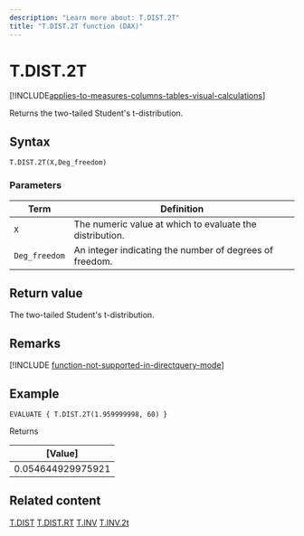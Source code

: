 ```yaml
---
description: "Learn more about: T.DIST.2T"
title: "T.DIST.2T function (DAX)"
---
```

# T.DIST.2T

[!INCLUDE[applies-to-measures-columns-tables-visual-calculations](includes/applies-to-measures-columns-tables-visual-calculations.md)]

Returns the two-tailed Student's t-distribution.

## Syntax

```dax
T.DIST.2T(X,Deg_freedom)
```

### Parameters

|Term|Definition|
|--------|--------------|
|`X`|The numeric value at which to evaluate the distribution.|
|`Deg_freedom` |An integer indicating the number of degrees of freedom.|

## Return value

The two-tailed Student's t-distribution.

## Remarks

[!INCLUDE [function-not-supported-in-directquery-mode](includes/function-not-supported-in-directquery-mode.md)]

## Example

```dax
EVALUATE { T.DIST.2T(1.959999998, 60) }
```

Returns

|[Value]  |
|---------|
|0.054644929975921     |

## Related content

[T.DIST](t-dist-function-dax.md)
[T.DIST.RT](t-dist-rt-function-dax.md)
[T.INV](t-inv-function-dax.md)
[T.INV.2t](t-inv-2t-function-dax.md)

